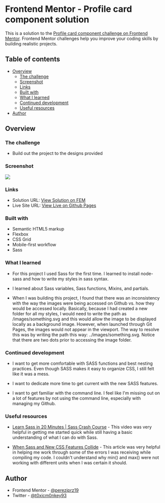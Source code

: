 # Frontend Mentor - Profile card component solution

This is a solution to the [Profile card component challenge on Frontend Mentor](https://www.frontendmentor.io/challenges/profile-card-component-cfArpWshJ). Frontend Mentor challenges help you improve your coding skills by building realistic projects.

## Table of contents

- [Overview](#overview)
  - [The challenge](#the-challenge)
  - [Screenshot](#screenshot)
  - [Links](#links)
  - [Built with](#built-with)
  - [What I learned](#what-i-learned)
  - [Continued development](#continued-development)
  - [Useful resources](#useful-resources)
- [Author](#author)


## Overview

### The challenge

- Build out the project to the designs provided

### Screenshot

![](../images/profile-card-demo.png)


### Links

- Solution URL: [View Solution on FEM](https://www.frontendmentor.io/solutions/profile-card-component-using-sassscss-flexbox-and-grid-7-E2CjaFZ)
- Live Site URL: [View Live on Github Pages](https://perezjprz19.github.io/FEM-profile-card-component-main/)

### Built with

- Semantic HTML5 markup
- Flexbox
- CSS Grid
- Mobile-first workflow
- Sass

### What I learned

- For this project I used Sass for the first time. I learned to install node-sass and how to write my styles in sass syntax.

- I learned about Sass variables, Sass functions, Mixins, and partials.

- When I was building this project, I found that there was an inconsistency with the way the images were being accessed on Github vs. how they would be accessed locally. Basically, because I had created a new folder for all my styles, I would need to write the path as /images/something.svg and this would allow the image to be displayed locally as a background image. However, when launched through Git Pages, the images would not appear in the viewport. The way to resolve this was by writing the path this way: ../images/something.svg. Notice that there are two dots prior to accessing the image folder.



### Continued development

- I want to get more comfortable with SASS functions and best nesting practices. Even though SASS makes it easy to organize CSS, I still felt like it was a mess.

- I want to dedicate more time to get current with the new SASS features.

- I want to get familiar with the command line. I feel like I'm missing out on a lot of features by not using the command line, especially with managing my Github.

### Useful resources

- [Learn Sass in 20 Minutes | Sass Crash Course](https://youtu.be/Zz6eOVaaelI) - This video was very helpful in getting me started quick while still having a basic understanding of what I can do with Sass.

- [When Sass and New CSS Features Collide](https://css-tricks.com/when-sass-and-new-css-features-collide/#:~:text=The%20trick%20here%20is%20to%20remember%20that%20Sass,it%E2%80%99s%20still%20valid%20CSS%20that%20works%20as%20intended.) - This article was very helpful in helping me work through some of the errors I was receiving while compiling my code. I couldn't understand why min() and max() were not working with different units when I was certain it should.

## Author

- Frontend Mentor - [@perezjprz19](https://www.frontendmentor.io/profile/perezjprz19)
- Twitter - [@t0xicm0nkey93](https://www.twitter.com/t0xicm0nkey93)
